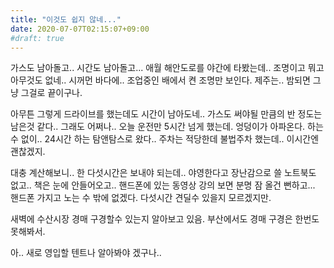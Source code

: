 ```yaml
---
title: "이것도 쉽지 않네..."
date: 2020-07-07T02:15:07+09:00
#draft: true
---
```

가스도 남아돌고.. 시간도 남아돌고... 애월 해안도로를 야간에
타봤는데.. 조명이고 뭐고 아무것도 없네.. 시꺼먼 바다에..
조업중인 배에서 켠 조명만 보인다. 제주는.. 밤되면 그냥 그걸로
끝이구나.

아무튼 그렇게 드라이브를 했는데도 시간이 남아도네.. 가스도
써야될 만큼의 반 정도는 남은것 같다.. 그래도 어쩌나.. 오늘
운전만 5시간 넘게 했는데. 엉덩이가 아파온다. 하는수 없이..
24시간 하는 탐앤탐스로 왔다.. 주차는 적당한데 불법주차 했는데..
이시간엔 괜찮겠지. 

대충 계산해보니.. 한 다섯시간은 보내야 되는데.. 야영한다고
장난감으로 쓸 노트북도 없고.. 책은 눈에 안들어오고.. 핸드폰에
있는 동영상 강의 보면 분명 잠 올건 뻔하고... 핸드폰 가지고
노는 수 밖에 없겠다. 다섯시간 견딜수 있을지 모르겠지만.

새벽에 수산시장 경매 구경할수 있는지 알아보고 있음. 부산에서도
경매 구경은 한번도 못해봐서.

아.. 새로 영입할 텐트나 알아봐야 겠구나..
